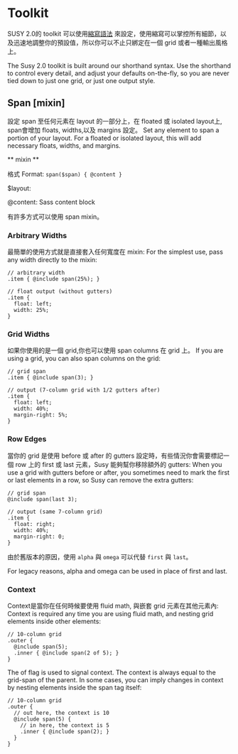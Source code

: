 # Toolkit

SUSY 2.0的 toolkit 可以使用[縮寫語法](doc/shorthand.md) 來設定，使用縮寫可以掌控所有細節，以及迅速地調整你的預設值，所以你可以不止只綁定在一個 grid 或者一種輸出風格上。

The Susy 2.0 toolkit is built around our shorthand syntax. Use the shorthand to control every detail, and adjust your defaults on-the-fly, so you are never tied down to just one grid, or just one output style.

## Span [mixin]

設定 span 至任何元素在 layout 的一部分上，在 floated 或 isolated layout上, span會增加 floats, widths,以及 margins 設定。
Set any element to span a portion of your layout. For a floated or isolated layout, this will add necessary floats, widths, and margins.

** mixin **


格式 Format:	```span($span) { @content }```

$layout:	[*<span>*](doc/shorthand.md)

@content:	Sass content block

有許多方式可以使用 span mixin。

### Arbitrary Widths

最簡單的使用方式就是直接套入任何寬度在 mixin:
For the simplest use, pass any width directly to the mixin:

```
// arbitrary width
.item { @include span(25%); }

// float output (without gutters)
.item {
  float: left;
  width: 25%;
}
```

### Grid Widths

如果你使用的是一個 grid,你也可以使用 span columns 在 grid 上。
If you are using a grid, you can also span columns on the grid:

```
// grid span
.item { @include span(3); }

// output (7-column grid with 1/2 gutters after)
.item {
  float: left;
  width: 40%;
  margin-right: 5%;
}
```

### Row Edges

當你的 grid 是使用 before 或 after 的 gutters 設定時，有些情況你會需要標記一個 row 上的 first 或 last 元素，Susy 能夠幫你移除額外的 gutters:
When you use a grid with gutters before or after, you sometimes need to mark the first or last elements in a row, so Susy can remove the extra gutters:

```
// grid span
@include span(last 3);

// output (same 7-column grid)
.item {
  float: right;
  width: 40%;
  margin-right: 0;
}
```

由於舊版本的原因，使用 ```alpha``` 與 ```omega``` 可以代替 ```first``` 與 ```last```。

For legacy reasons, alpha and omega can be used in place of first and last.

### Context

Context是當你在任何時候要使用 fluid math, 與嵌套 grid 元素在其他元素內:
Context is required any time you are using fluid math, and nesting grid elements inside other elements:

```
// 10-column grid
.outer {
  @include span(5);
  .inner { @include span(2 of 5); }
}
```

The of flag is used to signal context. The context is always equal to the grid-span of the parent. In some cases, you can imply changes in context by nesting elements inside the span tag itself:

```
// 10-column grid
.outer {
  // out here, the context is 10
  @include span(5) {
    // in here, the context is 5
    .inner { @include span(2); }
  }
}
```
